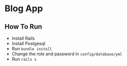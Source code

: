 # Blog App

## How To Run
- Install Rails
- Install Postgesql
- Run `bundle install`
- Change the role and password in `config/database/yml`
- Run `rails s`